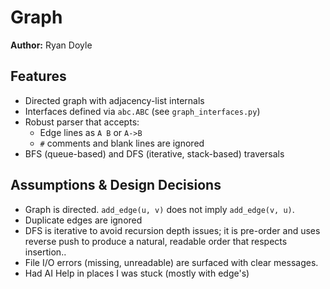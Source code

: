 # Graph

**Author:** Ryan Doyle


## Features

- Directed graph with adjacency-list internals
- Interfaces defined via `abc.ABC` (see `graph_interfaces.py`)
- Robust parser that accepts:
  - Edge lines as `A B` or `A->B`
  - `#` comments and blank lines are ignored
- BFS (queue-based) and DFS (iterative, stack-based) traversals



## Assumptions & Design Decisions

- Graph is directed. `add_edge(u, v)` does not imply `add_edge(v, u)`.
- Duplicate edges are ignored
- DFS is iterative to avoid recursion depth issues; it is pre-order and uses reverse push to
  produce a natural, readable order that respects insertion..
- File I/O errors (missing, unreadable) are surfaced with clear messages.
- Had AI Help in places I was stuck (mostly with edge's)

